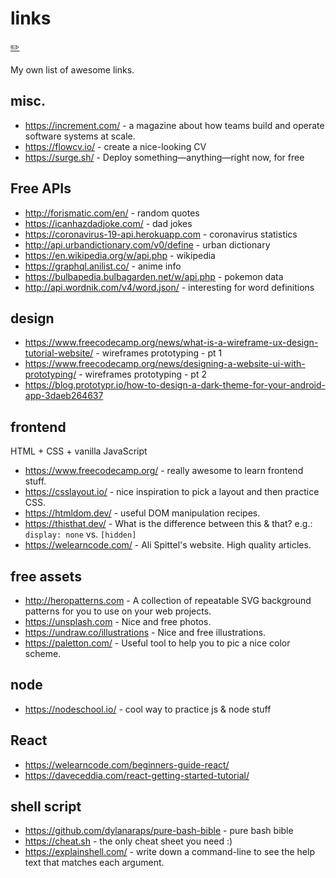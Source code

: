 # links
[✏️](https://github.com/meleu/my-notes/edit/master/links.md)

My own list of awesome links.

## misc.

- <https://increment.com/> - a magazine about how teams build and operate software systems at scale.
- <https://flowcv.io/> - create a nice-looking CV
- <https://surge.sh/> - Deploy something—anything—right now, for free


## Free APIs

- <http://forismatic.com/en/> - random quotes
- <https://icanhazdadjoke.com/> - dad jokes
- <https://coronavirus-19-api.herokuapp.com> - coronavirus statistics
- <http://api.urbandictionary.com/v0/define> - urban dictionary
- <https://en.wikipedia.org/w/api.php> - wikipedia
- <https://graphql.anilist.co/> - anime info
- <https://bulbapedia.bulbagarden.net/w/api.php> - pokemon data
- <http://api.wordnik.com/v4/word.json/> - interesting for word definitions


## design

- <https://www.freecodecamp.org/news/what-is-a-wireframe-ux-design-tutorial-website/> - wireframes prototyping - pt 1
- <https://www.freecodecamp.org/news/designing-a-website-ui-with-prototyping/> - wireframes prototyping - pt 2
- <https://blog.prototypr.io/how-to-design-a-dark-theme-for-your-android-app-3daeb264637>


## frontend

HTML + CSS + vanilla JavaScript

- <https://www.freecodecamp.org/> - really awesome to learn frontend stuff.
- <https://csslayout.io/> - nice inspiration to pick a layout and then practice CSS.
- <https://htmldom.dev/> - useful DOM manipulation recipes.
- <https://thisthat.dev/> - What is the difference between this & that? e.g.: `display: none` vs. `[hidden]`
- <https://welearncode.com/> - Ali Spittel's website. High quality articles.


## free assets

- <http://heropatterns.com> - A collection of repeatable SVG background patterns for you to use on your web projects.
- <https://unsplash.com> - Nice and free photos.
- <https://undraw.co/illustrations> - Nice and free illustrations.
- <https://paletton.com/> - Useful tool to help you to pic a nice color scheme.


## node

- <https://nodeschool.io/> - cool way to practice js & node stuff


## React

- <https://welearncode.com/beginners-guide-react/>
- <https://daveceddia.com/react-getting-started-tutorial/>


## shell script

- <https://github.com/dylanaraps/pure-bash-bible> - pure bash bible
- <https://cheat.sh> - the only cheat sheet you need :)
- <https://explainshell.com/> - write down a command-line to see the help text that matches each argument.


